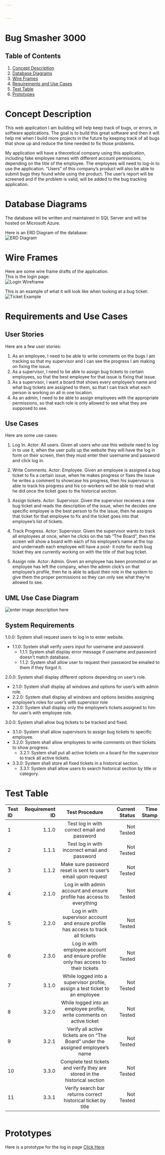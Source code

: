 ```yaml
---


---
```


<h1 id="bug-smasher-3000">Bug Smasher 3000</h1>
<h2 id="table-of-contents">Table of Contents</h2>
<ol>
<li><a href="#Concept-Description">Concept Description</a></li>
<li><a href="#Database-Diagrams">Database Diagrams</a></li>
<li><a href="#Wire-Frames">Wire Frames</a></li>
<li><a href="#Requirements-and-Use-Cases">Requirements and Use Cases</a></li>
<li><a href="#Test-Table">Test Table</a></li>
<li><a href="#Prototype">Prototypes</a></li>
</ol>
<h1 id="concept-description">Concept Description</h1>
<p>This web application I am building will help keep track of bugs, or errors, in software applications.  The goal is to build this great software and then it will help me when I build more projects in the future by keeping track of all bugs that show up and reduce the time needed to fix those problems.</p>
<p>My application will have a theoretical company using this application, including fake employee names with different account permissions, depending on the title of the employee.  The employees will need to log-in to use the application.  “Users” of this company’s product will also be able to submit bugs they found while using the product. The user’s report will be screened and if the problem is valid, will be added to the bug tracking application.</p>
<h1 id="database-diagrams">Database Diagrams</h1>
<p>The database will be written and maintained in SQL Server and will be hosted on Microsoft Azure.</p>
<p>Here is an ERD Diagram of the database:<br>
<img src="https://i.ibb.co/QvgMnFx/ERD-2-0.jpg" alt="ERD Diagram"></p>
<h1 id="wire-frames">Wire Frames</h1>
<p>Here are some wire frame drafts of the application.<br>
This is the login page:<br>
<img src="https://i.ibb.co/DbDgtQV/Login-Wireframe.png" alt="Login Wireframe"></p>
<p>This is an example of what it will look like when looking at a bug ticket:<br>
<img src="https://i.ibb.co/n16bRq6/Ticket-Wireframe.png" alt="Ticket Example"></p>
<h1 id="requirements-and-use-cases">Requirements and Use Cases</h1>
<h2 id="user-stories">User Stories</h2>
<p>Here are a few user stories:</p>
<ol>
<li>As an employee, I need to be able to write comments on the bugs I am tracking so that my supervisor and I can see the progress I am making on fixing the issue.</li>
<li>As a supervisor, I need to be able to assign bug tickets to certain employees, so that the best employee for that issue is fixing that issue.</li>
<li>As a supervisor, I want a board that shows every employee’s name and what bug tickets are assigned to them, so that I can track what each person is working on all in one location.</li>
<li>As an admin, I need to be able to assign employees with the appropriate permissions, so that each role is only allowed to see what they are supposed to see.</li>
</ol>
<h2 id="use-cases">Use Cases</h2>
<p>Here are some use cases:</p>
<ol>
<li>
<p>Log In. Actor: All users. Given all users who use this website need to log in to use it, when the user pulls up the website they will have the log in form on their screen, then they must enter their username and password and click log in.</p>
</li>
<li>
<p>Write Comments.  Actor: Employee.  Given an employee is assigned a bug ticket to fix a certain issue, when he makes progress or fixes the issue he writes a comment to showcase his progress, then his supervisor is able to track his progress and his co-workers will be able to read what he did once the ticket goes to the historical section.</p>
</li>
<li>
<p>Assign tickets.  Actor: Supervisor.  Given the supervisor receives a new bug ticket and reads the description of the issue, when he decides one specific employee is the best person to fix the issue, then he assigns that ticket for that employee to fix and the ticket goes into that employee’s list of tickets.</p>
</li>
<li>
<p>Track Progress.  Actor: Supervisor.  Given the supervisor wants to track all employees at once, when he clicks on the tab “The Board”, then the screen will show a board with each of his employee’s name at the top and underneath each employee will have a post- it note for each bug ticket they are currently working on with the title of that bug ticket.</p>
</li>
<li>
<p>Assign role.  Actor: Admin.  Given an employee has been promoted or an employee has left the company, when the admin click’s on that employee’s profile, then he is able to adjust their role in the system to give them the proper permissions so they can only see what they’re allowed to see.</p>
</li>
</ol>
<h2 id="uml-use-case-diagram">UML Use Case Diagram</h2>
<p><img src="https://i.ibb.co/Ms39Sz4/UML-Diagram.jpg" alt="enter image description here"></p>
<h2 id="system-requirements">System Requirements</h2>
<p>1.0.0: System shall request users to log in to enter website.</p>
<ul>
<li>1.1.0: System shall verify users input for username and password.
<ul>
<li>1.1.1: System shall display error message if username and password doesn’t match database.</li>
<li>1.1.2: System shall allow user to request their password be emailed to them if they forgot it.</li>
</ul>
</li>
</ul>
<p>2.0.0: System shall display different options depending on user’s role.</p>
<ul>
<li>2.1.0: System shall display all windows and options for user’s with admin role.</li>
<li>2.2.0: System shall display all windows and options besides assigning employee’s roles for user’s with supervisor role</li>
<li>2.3.0: System shall display only the employee’s tickets assigned to him for user’s with employee role.</li>
</ul>
<p>3.0.0: System shall allow bug tickets to be tracked and fixed.</p>
<ul>
<li>3.1.0: System shall allow supervisors to assign bug tickets to specific employee.</li>
<li>3.2.0: System shall allow employees to write comments on their tickets to show progress.
<ul>
<li>3.2.1: System shall put all active tickets on a board for the supervisor to track all active tickets.</li>
</ul>
</li>
<li>3.3.0: System shall store all fixed tickets in a historical section.
<ul>
<li>3.3.1: System shall allow users to search historical section by title or category.</li>
</ul>
</li>
</ul>
<h1 id="test-table">Test Table</h1>

<table>
<thead>
<tr>
<th align="left">Test ID</th>
<th align="right">Requirement ID</th>
<th align="center">Test Procedure</th>
<th align="right">Current Status</th>
<th align="right">Time Stamp</th>
</tr>
</thead>
<tbody>
<tr>
<td align="left">1</td>
<td align="right">1.1.0</td>
<td align="center">Test log in with correct email and password</td>
<td align="right">Not Tested</td>
<td align="right"></td>
</tr>
<tr>
<td align="left">2</td>
<td align="right">1.1.1</td>
<td align="center">Test log in with incorrect email and password</td>
<td align="right">Not Tested</td>
<td align="right"></td>
</tr>
<tr>
<td align="left">3</td>
<td align="right">1.1.2</td>
<td align="center">Make sure password reset is sent to user’s email upon request</td>
<td align="right">Not Tested</td>
<td align="right"></td>
</tr>
<tr>
<td align="left">4</td>
<td align="right">2.1.0</td>
<td align="center">Log in with admin account and ensure profile has access to everything</td>
<td align="right">Not Tested</td>
<td align="right"></td>
</tr>
<tr>
<td align="left">5</td>
<td align="right">2.2.0</td>
<td align="center">Log in with supervisor account and ensure profile has access to track all tickets</td>
<td align="right">Not Tested</td>
<td align="right"></td>
</tr>
<tr>
<td align="left">6</td>
<td align="right">2.3.0</td>
<td align="center">Log in with employee account and ensure profile only has access to their tickets</td>
<td align="right">Not Tested</td>
<td align="right"></td>
</tr>
<tr>
<td align="left">7</td>
<td align="right">3.1.0</td>
<td align="center">While logged into a supervisor profile, assign a test ticket to an employee</td>
<td align="right">Not Tested</td>
<td align="right"></td>
</tr>
<tr>
<td align="left">8</td>
<td align="right">3.2.0</td>
<td align="center">While logged into an employee profile, write comments on active ticket</td>
<td align="right">Not Tested</td>
<td align="right"></td>
</tr>
<tr>
<td align="left">9</td>
<td align="right">3.2.1</td>
<td align="center">Verify all active tickets are on “The Board” under the assigned employee’s name</td>
<td align="right">Not Tested</td>
<td align="right"></td>
</tr>
<tr>
<td align="left">10</td>
<td align="right">3.3.0</td>
<td align="center">Complete test tickets and verify they are stored in the historical section</td>
<td align="right">Not Tested</td>
<td align="right"></td>
</tr>
<tr>
<td align="left">11</td>
<td align="right">3.3.1</td>
<td align="center">Verify search bar returns correct historical ticket by title</td>
<td align="right">Not Tested</td>
<td align="right"></td>
</tr>
</tbody>
</table><pre><code></code></pre>

<h1 id="Prototype">Prototypes</h1>
<p>Here is a prototype for the log in page <a href="https://pr.to/FT5E47/">Click Here</a></p>
